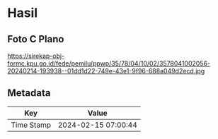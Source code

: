 # Hasil

## Foto C Plano

https://sirekap-obj-formc.kpu.go.id/fede/pemilu/ppwp/35/78/04/10/02/3578041002056-20240214-193938--01dd1d22-749e-43e1-9f96-688a049d2ecd.jpg


## Metadata

| Key        | Value               |
| ---------- | ------------------- |
| Time Stamp | 2024-02-15 07:00:44 |



